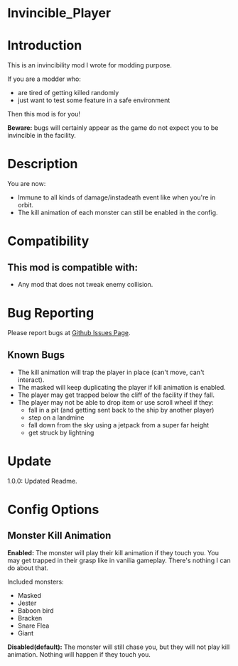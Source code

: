 # Invincible_Player

# Introduction

This is an invincibility mod I wrote for modding purpose. 

If you are a modder who:
- are tired of getting killed randomly
- just want to test some feature in a safe environment

Then this mod is for you!

**Beware:** bugs will certainly appear as the game do not expect you to be invincible in the facility.

# Description
You are now:
- Immune to all kinds of damage/instadeath event like when you're in orbit.
- The kill animation of each monster can still be enabled in the config. 

# Compatibility
## This mod is compatible with:
- Any mod that does not tweak enemy collision.


# Bug Reporting

Please report bugs at [Github Issues Page](https://github.com/19miffyliu/Invincible_Player/issues).

## Known Bugs

- The kill animation will trap the player in place (can't move, can't interact).
- The masked will keep duplicating the player if kill animation is enabled.
- The player may get trapped below the cliff of the facility if they fall.
- The player may not be able to drop item or use scroll wheel if they:
  - fall in a pit (and getting sent back to the ship by another player)
  - step on a landmine
  - fall down from the sky using a jetpack from a super far height
  - get struck by lightning

# Update

1.0.0: Updated Readme.

# Config Options

## Monster Kill Animation

**Enabled:** The monster will play their kill animation if they touch you. You may get trapped in their grasp like in vanilia gameplay. There's nothing I can do about that.

Included monsters:
- Masked
- Jester
- Baboon bird
- Bracken
- Snare Flea
- Giant

**Disabled(default):** The monster will still chase you, but they will not play kill animation. Nothing will happen if they touch you.

